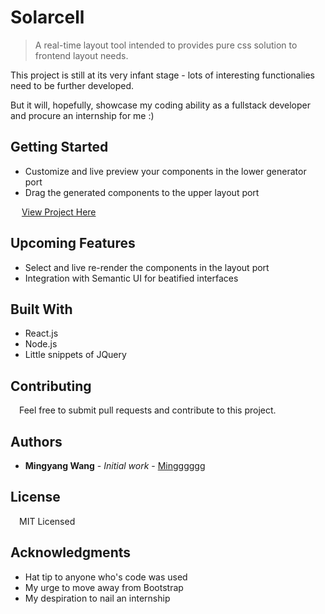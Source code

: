 # Solarcell

> A real-time layout tool intended to provides pure css solution to frontend layout needs.

This project is still at its very infant stage - lots of interesting functionalies need to be further developed.

But it will, hopefully, showcase my coding ability as a fullstack developer and procure an internship for me :)

## Getting Started

* Customize and live preview your components in the lower generator port
* Drag the generated components to the upper layout port

&emsp;  [View Project Here](http://solarcell.us-2.evennode.com)

## Upcoming Features

* Select and live re-render the components in the layout port
* Integration with Semantic UI for beatified interfaces

## Built With

* React.js
* Node.js
* Little snippets of JQuery

## Contributing

&emsp;Feel free to submit pull requests and contribute to this project.

## Authors

  * **Mingyang Wang** - *Initial work* - [Mingggggg](https://github.com/Mingggggg/solarcells)

## License

&emsp;MIT Licensed

## Acknowledgments

* Hat tip to anyone who's code was used
* My urge to move away from Bootstrap
* My despiration to nail an internship

